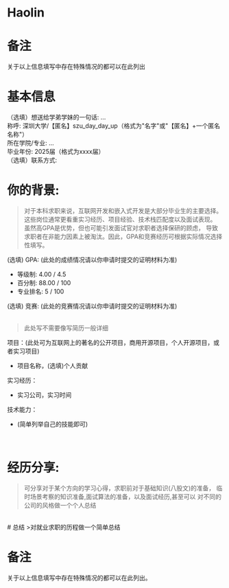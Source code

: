 # Haolin
# 备注
关于以上信息填写中存在特殊情况的都可以在此列出
# 基本信息

（选填）想送给学弟学妹的一句话: ... <br>
称呼: 深圳大学/【匿名】szu_day_day_up（格式为"名字"或"【匿名】+一个匿名名称"） <br>
所在学院/专业: ...<br>
毕业年份: 2025届（格式为xxxx届） <br>
（选填）联系方式:<br>
    
# 你的背景:
    
> 对于本科求职来说，互联网开发和嵌入式开发是大部分毕业生的主要选择。
  这些岗位通常更看重实习经历、项目经验、技术栈匹配度以及面试表现。
  虽然高GPA是优势，但也可能引发面试官对求职者选择保研的顾虑，
  导致求职者在非能力因素上被淘汰。因此，GPA和竞赛经历可根据实际情况选择性填写。

(选填) GPA: (此处的成绩情况请以你申请时提交的证明材料为准) <br>
- 等级制: 4.00 / 4.5 <br>
- 百分制: 88.00 / 100 <br>
- 专业排名: 5 / 100 <br>

(选填) 竞赛: (此处的竞赛情况请以你申请时提交的证明材料为准) <br>
<br>

> 此处写不需要像写简历一般详细

项目：(此处可为互联网上的著名的公开项目，商用开源项目，个人开源项目，或者实习项目) <br>
  - 项目名称，(选填)个人贡献 <br>

实习经历：<br>
- 实习公司，实习时间 <br>

技术能力：<br>
- (简单列举自己的技能即可)<br>
<br>

# 经历分享:
>可分享对于某个方向的学习心得，求职前对于基础知识(八股文)的准备，
  临时场景考察的知识准备,面试算法的准备，以及面试经历,甚至可以
  对不同的公司的风格做一个个人总结
<br>
# 总结
>对就业求职的历程做一个简单总结

# 备注
关于以上信息填写中存在特殊情况的都可以在此列出。